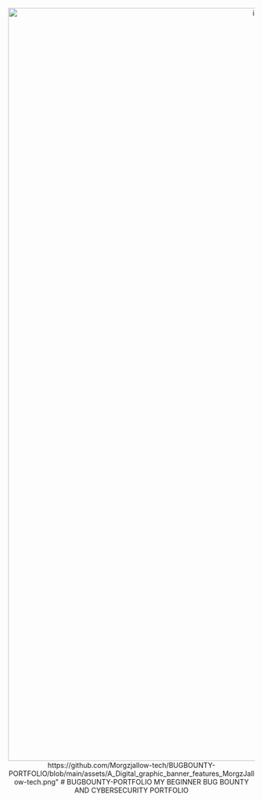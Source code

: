 <p align="center">
<img width="1024" height="1536" alt="image" src="https://github.com/user-attachments/assets/c9fbd3f7-f2ca-4ad2-bd03-3851b9c719be" />https://github.com/Morgzjallow-tech/BUGBOUNTY-PORTFOLIO/blob/main/assets/A_Digital_graphic_banner_features_MorgzJallow-tech.png"
# BUGBOUNTY-PORTFOLIO
MY BEGINNER BUG BOUNTY AND CYBERSECURITY PORTFOLIO
